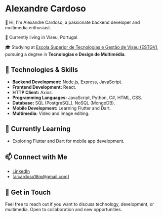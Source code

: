 # Alexandre Cardoso

👋 Hi, I'm Alexandre Cardoso, a passionate backend developer and multimedia enthusiast.

📍 Currently living in Viseu, Portugal.

🎓 Studying at [Escola Superior de Tecnologias e Gestão de Viseu (ESTGV)](http://www.di.estgv.ipv.pt/Dep/di/web/), pursuing a degree in **Tecnologias e Design de Multimédia**.

## 🔧 Technologies & Skills

- **Backend Development:** Node.js, Express, JavaScript.
- **Frontend Development:** React.
- **HTTP Client:** Axios.
- **Programming Languages:** JavaScript, Python, C#, HTML, CSS.
- **Database:** SQL (PostgreSQL), NoSQL (MongoDB).
- **Mobile Development:** Learning Flutter and Dart.
- **Multimedia:** Video and image editing.

## 🌱 Currently Learning

- Exploring Flutter and Dart for mobile app development.

## 📫 Connect with Me

- [LinkedIn](https://www.linkedin.com/in/4lexandre-card0s0/)
- [alcardoso18m@gmail.com]

## 💬 Get in Touch

Feel free to reach out if you want to discuss technology, development, or multimedia. Open to collaboration and new opportunities.
